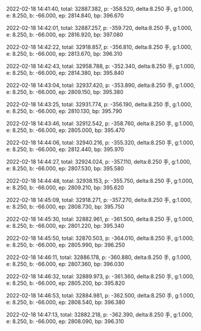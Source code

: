 2022-02-18 14:41:40, total: 32887.382, p: -358.520, delta:8.250 手, g:1.000, e: 8.250, b: -66.000, ep: 2814.840, bp: 396.670

2022-02-18 14:42:01, total: 32887.257, p: -359.720, delta:8.250 手, g:1.000, e: 8.250, b: -66.000, ep: 2816.920, bp: 397.080

2022-02-18 14:42:22, total: 32918.857, p: -356.810, delta:8.250 手, g:1.000, e: 8.250, b: -66.000, ep: 2813.670, bp: 396.310

2022-02-18 14:42:43, total: 32958.788, p: -352.340, delta:8.250 手, g:1.000, e: 8.250, b: -66.000, ep: 2814.380, bp: 395.840

2022-02-18 14:43:04, total: 32937.420, p: -353.890, delta:8.250 手, g:1.000, e: 8.250, b: -66.000, ep: 2809.150, bp: 395.380

2022-02-18 14:43:25, total: 32931.774, p: -356.190, delta:8.250 手, g:1.000, e: 8.250, b: -66.000, ep: 2810.130, bp: 395.790

2022-02-18 14:43:46, total: 32912.542, p: -358.760, delta:8.250 手, g:1.000, e: 8.250, b: -66.000, ep: 2805.000, bp: 395.470

2022-02-18 14:44:06, total: 32940.216, p: -355.320, delta:8.250 手, g:1.000, e: 8.250, b: -66.000, ep: 2812.440, bp: 395.970

2022-02-18 14:44:27, total: 32924.024, p: -357.110, delta:8.250 手, g:1.000, e: 8.250, b: -66.000, ep: 2807.530, bp: 395.580

2022-02-18 14:44:48, total: 32938.153, p: -355.750, delta:8.250 手, g:1.000, e: 8.250, b: -66.000, ep: 2809.210, bp: 395.620

2022-02-18 14:45:09, total: 32918.271, p: -357.270, delta:8.250 手, g:1.000, e: 8.250, b: -66.000, ep: 2808.730, bp: 395.750

2022-02-18 14:45:30, total: 32882.961, p: -361.500, delta:8.250 手, g:1.000, e: 8.250, b: -66.000, ep: 2801.220, bp: 395.340

2022-02-18 14:45:50, total: 32870.503, p: -364.010, delta:8.250 手, g:1.000, e: 8.250, b: -66.000, ep: 2805.990, bp: 396.250

2022-02-18 14:46:11, total: 32886.178, p: -360.880, delta:8.250 手, g:1.000, e: 8.250, b: -66.000, ep: 2807.360, bp: 396.030

2022-02-18 14:46:32, total: 32889.973, p: -361.360, delta:8.250 手, g:1.000, e: 8.250, b: -66.000, ep: 2805.200, bp: 395.820

2022-02-18 14:46:53, total: 32884.981, p: -362.500, delta:8.250 手, g:1.000, e: 8.250, b: -66.000, ep: 2808.540, bp: 396.380

2022-02-18 14:47:13, total: 32882.218, p: -362.390, delta:8.250 手, g:1.000, e: 8.250, b: -66.000, ep: 2808.090, bp: 396.310